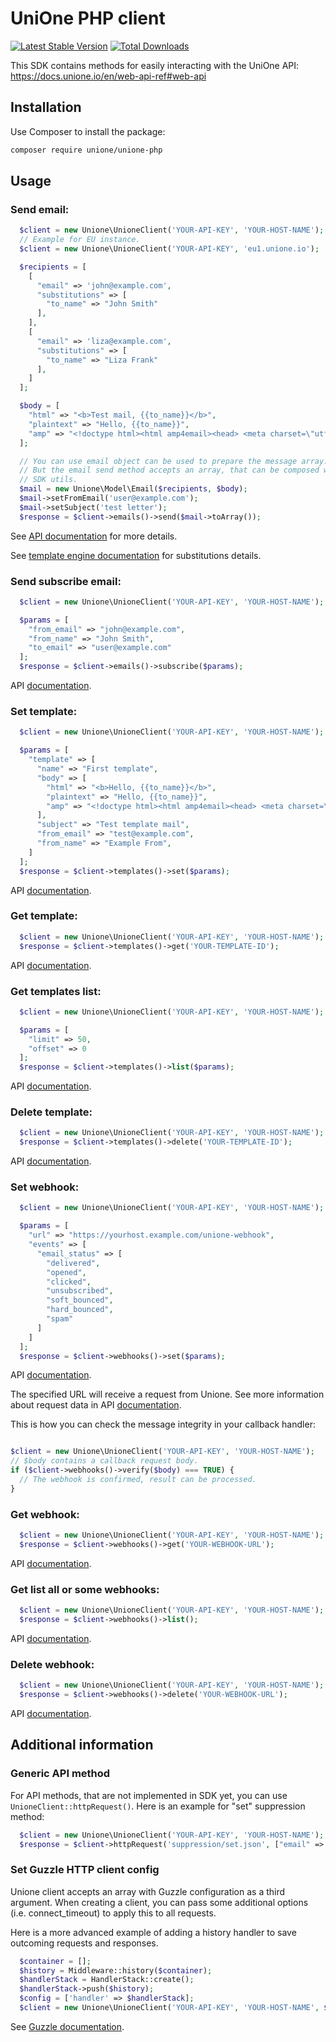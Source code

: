 # UniOne PHP client

[![Latest Stable Version](http://poser.pugx.org/unione/unione-php/v)](https://packagist.org/packages/unione/unione-php)
[![Total Downloads](http://poser.pugx.org/unione/unione-php/downloads)](https://packagist.org/packages/unione/unione-php)

This SDK contains methods for easily interacting with the UniOne API: https://docs.unione.io/en/web-api-ref#web-api

## Installation

Use Composer to install the package:

```bash
composer require unione/unione-php
```

## Usage

### Send email:
```php
  $client = new Unione\UnioneClient('YOUR-API-KEY', 'YOUR-HOST-NAME');
  // Example for EU instance.
  $client = new Unione\UnioneClient('YOUR-API-KEY', 'eu1.unione.io');

  $recipients = [
    [
      "email" => 'john@example.com',
      "substitutions" => [
        "to_name" => "John Smith"
      ],
    ],
    [
      "email" => 'liza@example.com',
      "substitutions" => [
        "to_name" => "Liza Frank"
      ],
    ]
  ];

  $body = [
    "html" => "<b>Test mail, {{to_name}}</b>",
    "plaintext" => "Hello, {{to_name}}",
    "amp" => "<!doctype html><html amp4email><head> <meta charset=\"utf-8\"><script async src=\"https://cdn.ampproject.org/v0.js\"></script> <style amp4email-boilerplate>body[visibility:hidden]</style></head><body> Hello, AMP4EMAIL world.</body></html>"
  ];

  // You can use email object can be used to prepare the message array.
  // But the email send method accepts an array, that can be composed without
  // SDK utils.
  $mail = new Unione\Model\Email($recipients, $body);
  $mail->setFromEmail('user@example.com');
  $mail->setSubject('test letter');
  $response = $client->emails()->send($mail->toArray());
```
See [API documentation](https://docs.unione.io/en/web-api-ref#email) for more details.

See [template engine documentation](https://docs.unione.io/en/simple-template-engine) for substitutions details.

### Send subscribe email:

```php
  $client = new Unione\UnioneClient('YOUR-API-KEY', 'YOUR-HOST-NAME');

  $params = [
    "from_email" => "john@example.com",
    "from_name" => "John Smith",
    "to_email" => "user@example.com"
  ];
  $response = $client->emails()->subscribe($params);
```
API [documentation](https://docs.unione.io/en/web-api-ref#email-subscribe).

### Set template:
```php
  $client = new Unione\UnioneClient('YOUR-API-KEY', 'YOUR-HOST-NAME');

  $params = [
    "template" => [
      "name" => "First template",
      "body" => [
        "html" => "<b>Hello, {{to_name}}</b>",
        "plaintext" => "Hello, {{to_name}}",
        "amp" => "<!doctype html><html amp4email><head> <meta charset=\"utf-8\"><script async src=\"https://cdn.ampproject.org/v0.js\"></script> <style amp4email-boilerplate>body[visibility:hidden]</style></head><body> Hello, AMP4EMAIL world.</body></html>"
      ],
      "subject" => "Test template mail",
      "from_email" => "test@example.com",
      "from_name" => "Example From",
    ]
  ];
  $response = $client->templates()->set($params);
```
API [documentation](https://docs.unione.io/en/web-api-ref#template).

### Get template:
```php
  $client = new Unione\UnioneClient('YOUR-API-KEY', 'YOUR-HOST-NAME');
  $response = $client->templates()->get('YOUR-TEMPLATE-ID');
```
API [documentation](https://docs.unione.io/en/web-api-ref#template-get).

### Get templates list:
```php
  $client = new Unione\UnioneClient('YOUR-API-KEY', 'YOUR-HOST-NAME');

  $params = [
    "limit" => 50,
    "offset" => 0
  ];
  $response = $client->templates()->list($params);
```
API [documentation](https://docs.unione.io/en/web-api-ref#template-list).

### Delete template:
```php
  $client = new Unione\UnioneClient('YOUR-API-KEY', 'YOUR-HOST-NAME');
  $response = $client->templates()->delete('YOUR-TEMPLATE-ID');
```
API [documentation](https://docs.unione.io/en/web-api-ref#template-delete).

### Set webhook:
```php
  $client = new Unione\UnioneClient('YOUR-API-KEY', 'YOUR-HOST-NAME');

  $params = [
    "url" => "https://yourhost.example.com/unione-webhook",
    "events" => [
      "email_status" => [
        "delivered",
        "opened",
        "clicked",
        "unsubscribed",
        "soft_bounced",
        "hard_bounced",
        "spam"
      ]
    ]
  ];
  $response = $client->webhooks()->set($params);
```
API [documentation](https://docs.unione.io/en/web-api-ref#webhook-set).

The specified URL will receive a request from Unione. See more information about request data in API [documentation](https://docs.unione.io/en/web-api-ref#callback-format).

This is how you can check the message integrity in your callback handler:

```php

$client = new Unione\UnioneClient('YOUR-API-KEY', 'YOUR-HOST-NAME');
// $body contains a callback request body.
if ($client->webhooks()->verify($body) === TRUE) {
  // The webhook is confirmed, result can be processed.
}
```

### Get webhook:
```php
  $client = new Unione\UnioneClient('YOUR-API-KEY', 'YOUR-HOST-NAME');
  $response = $client->webhooks()->get('YOUR-WEBHOOK-URL');
```
API [documentation](https://docs.unione.io/en/web-api-ref#webhook-get).

### Get list all or some webhooks:
```php
  $client = new Unione\UnioneClient('YOUR-API-KEY', 'YOUR-HOST-NAME');
  $response = $client->webhooks()->list();
```
API [documentation](https://docs.unione.io/en/web-api-ref#webhook-list).

### Delete webhook:
```php
  $client = new Unione\UnioneClient('YOUR-API-KEY', 'YOUR-HOST-NAME');
  $response = $client->webhooks()->delete('YOUR-WEBHOOK-URL');
```
API [documentation](https://docs.unione.io/en/web-api-ref#webhook-delete).

## Additional information

### Generic API method

For API methods, that are not implemented in SDK yet, you can use `UnioneClient::httpRequest()`.
Here is an example for "set" suppression method:

```php
  $client = new Unione\UnioneClient('YOUR-API-KEY', 'YOUR-HOST-NAME');
  $response = $client->httpRequest('suppression/set.json', ["email" => "user@example.com", "cause" => "unsubscribed"]);
```

### Set Guzzle HTTP client config

Unione client accepts an array with Guzzle configuration as a third argument.
When creating a client, you can pass some additional options (i.e. connect_timeout)
to apply this to all requests.

Here is a more advanced example of adding a history handler to save outcoming
requests and responses.

```php
  $container = [];
  $history = Middleware::history($container);
  $handlerStack = HandlerStack::create();
  $handlerStack->push($history);
  $config = ['handler' => $handlerStack];
  $client = new Unione\UnioneClient('YOUR-API-KEY', 'YOUR-HOST-NAME', $config);
```

See [Guzzle documentation](https://docs.guzzlephp.org/en/stable/request-options.html).
